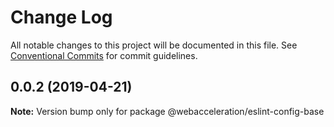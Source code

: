 # Change Log

All notable changes to this project will be documented in this file.
See [Conventional Commits](https://conventionalcommits.org) for commit guidelines.

## 0.0.2 (2019-04-21)

**Note:** Version bump only for package @webacceleration/eslint-config-base
